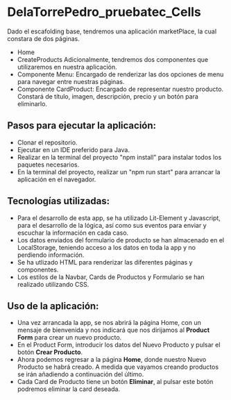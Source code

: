# DelaTorrePedro_pruebatec_Cells
Dado el escafolding base, tendremos una aplicación marketPlace, la cual constara de dos páginas.
- Home 
- CreateProducts
Adicionalmente, tendremos dos componentes que utilizaremos en nuestra aplicación.
- Componente Menu: Encargado de renderizar las dos opciones de menu para navegar entre nuestras páginas.
- Componente CardProduct: Encargado de representar nuestro producto. Constará de título, imagen, descripción, precio y un botón para eliminarlo.

## Pasos para ejecutar la aplicación:
- Clonar el repositorio.
- Ejecutar en un IDE preferido para Java.
- Realizar en la terminal del proyecto "npm install" para instalar todos los paquetes necesarios.
- En la terminal del proyecto, realizar un "npm run start" para arrancar la aplicación en el navegador.

## Tecnologías utilizadas:
- Para el desarrollo de esta app, se ha utilizado Lit-Element y Javascript, para el desarrollo de la lógica, así como sus eventos para enviar y escuchar la información en cada caso.
- Los datos enviados del formulario de producto se han almacenado en el LocalStorage, teniendo acceso a los datos en toda la app y no perdiendo información.
- Se ha utlizado HTML para renderizar las diferentes páginas y componentes.
- Los estilos de la Navbar, Cards de Productos y Formulario se han realizado utilizando CSS.

## Uso de la aplicación: 
- Una vez arrancada la app, se nos abrirá la página Home, con un mensaje de bienvenida y nos indicará que nos dirijamos al **Product Form** para crear un nuevo producto.
- En el Product Form, introducir los datos del Nuevo Producto y pulsar el botón **Crear Producto**.
- Ahora podemos regresar a la página **Home**, donde nuestro Nuevo Producto se habrá creado. A medida que vayamos creando productos se irán añadiendo a continuación del último.
- Cada Card de Producto tiene un botón **Eliminar**, al pulsar este botón podremos eliminar la card deseada.

